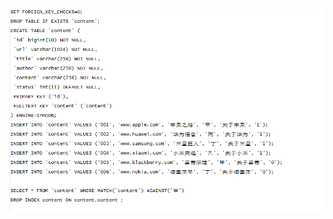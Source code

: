 ![image](https://github.com/Willhelmina/The-Principals-of-Database/blob/master/Individual%20Project/code.PNG)
